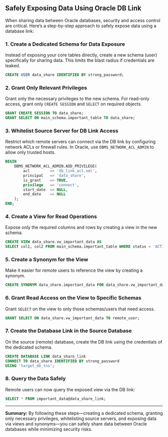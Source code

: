 
## Safely Exposing Data Using Oracle DB Link

When sharing data between Oracle databases, security and access control are critical. Here’s a step-by-step approach to safely expose data using a database link:

### 1. Create a Dedicated Schema for Data Exposure
Instead of exposing your core tables directly, create a new schema (user) specifically for sharing data. This limits the blast radius if credentials are leaked.

```sql
CREATE USER data_share IDENTIFIED BY strong_password;
```

### 2. Grant Only Relevant Privileges
Grant only the necessary privileges to the new schema. For read-only access, grant only `CREATE SESSION` and `SELECT` on required objects.

```sql
GRANT CREATE SESSION TO data_share;
GRANT SELECT ON main_schema.important_table TO data_share;
```

### 3. Whitelist Source Server for DB Link Access
Restrict which remote servers can connect via the DB link by configuring network ACLs or firewall rules. In Oracle, use `DBMS_NETWORK_ACL_ADMIN` to allow only trusted hosts.

```sql
BEGIN
	DBMS_NETWORK_ACL_ADMIN.ADD_PRIVILEGE(
		acl         => 'db_link_acl.xml',
		principal   => 'data_share',
		is_grant    => TRUE,
		privilege   => 'connect',
		start_date  => NULL,
		end_date    => NULL
	);
END;
```

### 4. Create a View for Read Operations
Expose only the required columns and rows by creating a view in the new schema.

```sql
CREATE VIEW data_share.vw_important_data AS
SELECT col1, col2 FROM main_schema.important_table WHERE status = 'ACTIVE';
```

### 5. Create a Synonym for the View
Make it easier for remote users to reference the view by creating a synonym.

```sql
CREATE SYNONYM data_share.important_data FOR data_share.vw_important_data;
```

### 6. Grant Read Access on the View to Specific Schemas
Grant `SELECT` on the view to only those schemas/users that need access.

```sql
GRANT SELECT ON data_share.vw_important_data TO remote_user;
```

### 7. Create the Database Link in the Source Database
On the source (remote) database, create the DB link using the credentials of the dedicated schema.

```sql
CREATE DATABASE LINK data_share_link
CONNECT TO data_share IDENTIFIED BY strong_password
USING 'target_db_tns';
```

### 8. Query the Data Safely
Remote users can now query the exposed view via the DB link:

```sql
SELECT * FROM important_data@data_share_link;
```

---

**Summary:**
By following these steps—creating a dedicated schema, granting only necessary privileges, whitelisting source servers, and exposing data via views and synonyms—you can safely share data between Oracle databases while minimizing security risks.
